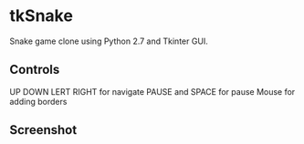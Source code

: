 tkSnake
=============

Snake game clone using Python 2.7 and Tkinter GUI.

Controls
--------
UP DOWN LERT RIGHT for navigate
PAUSE and SPACE for pause
Mouse for adding borders

Screenshot
----------

